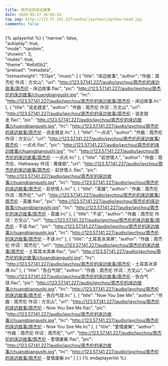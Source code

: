 ```yaml
---
title: 周杰伦的床边故事
date: 2020-05-27 16:03:43
top_img: http://123.57.141.227/audio/jaychou/jaychou-head.jpg
comments: false
---
```



{% aplayerlist %}
{
    "narrow": false,                          
    "autoplay": true,                         
    "mode": "random",                         
    "showlrc": 3,                             
    "mutex": true,                            
    "theme": "#e6d0b2",	                      
    "preload": "metadata",                    
    "listmaxheight": "513px", 
    "music": [
       {
            "title": "床边故事",
            "author": "作曲：周杰伦 作词：方文山",
            "url": "http://123.57.141.227/audio/jaychou/周杰伦的床边故事/周杰伦 - 床边故事.flac",
            "pic": "http://123.57.141.227/audio/jaychou/周杰伦的床边故事/chuangbiangushi.jpg",
            "lrc": "http://123.57.141.227/audio/jaychou/周杰伦的床边故事/周杰伦 - 床边故事.lrc"
        },
        {
            "title": "说走就走",
            "author": "作曲：周杰伦 作词：方文山",
            "url": "http://123.57.141.227/audio/jaychou/周杰伦的床边故事/周杰伦 - 说走就走.flac",
            "pic": "http://123.57.141.227/audio/jaychou/周杰伦的床边故事/chuangbiangushi.jpg",
            "lrc": "http://123.57.141.227/audio/jaychou/周杰伦的床边故事/周杰伦 - 说走就走.lrc"
        },
        {
            "title": "一点点",
            "author": "作曲：周杰伦 作词：方文山",
            "url": "http://123.57.141.227/audio/jaychou/周杰伦的床边故事/周杰伦 - 一点点.flac",
            "pic": "http://123.57.141.227/audio/jaychou/周杰伦的床边故事/chuangbiangushi.jpg",
            "lrc": "http://123.57.141.227/audio/jaychou/周杰伦的床边故事/周杰伦 - 一点点.lrc"
        },
        {
            "title": "前世情人",
            "author": "作曲：周杰伦、Hathaway 作词：黄俊郎",
            "url": "http://123.57.141.227/audio/jaychou/周杰伦的床边故事/周杰伦 - 前世情人.flac",
            "pic": "http://123.57.141.227/audio/jaychou/周杰伦的床边故事/chuangbiangushi.jpg",
            "lrc": "http://123.57.141.227/audio/jaychou/周杰伦的床边故事/周杰伦 - 前世情人.lrc"
        },
        {
            "title": "英雄",
            "author": "作曲：周杰伦 作词：周杰伦",
            "url": "http://123.57.141.227/audio/jaychou/周杰伦的床边故事/周杰伦 - 英雄.flac",
            "pic": "http://123.57.141.227/audio/jaychou/周杰伦的床边故事/chuangbiangushi.jpg",
            "lrc": "http://123.57.141.227/audio/jaychou/周杰伦的床边故事/周杰伦 - 英雄.lrc"
        },
        {
            "title": "不该",
            "author": "作曲：周杰伦 作词：方文山",
            "url": "http://123.57.141.227/audio/jaychou/周杰伦的床边故事/周杰伦 - 不该.flac",
            "pic": "http://123.57.141.227/audio/jaychou/周杰伦的床边故事/chuangbiangushi.jpg",
            "lrc": "http://123.57.141.227/audio/jaychou/周杰伦的床边故事/周杰伦 - 不该.lrc"
        },
        {
            "title": "土耳其冰淇淋",
            "author": "作曲：周杰伦 作词：周杰伦",
            "url": "http://123.57.141.227/audio/jaychou/周杰伦的床边故事/周杰伦 - 土耳其冰淇淋.flac",
            "pic": "http://123.57.141.227/audio/jaychou/周杰伦的床边故事/chuangbiangushi.jpg",
            "lrc": "http://123.57.141.227/audio/jaychou/周杰伦的床边故事/周杰伦 - 土耳其冰淇淋.lrc"
        },
        {
            "title": "告白气球",
            "author": "作曲：周杰伦 作词：方文山",
            "url": "http://123.57.141.227/audio/jaychou/周杰伦的床边故事/周杰伦 - 告白气球.flac",
            "pic": "http://123.57.141.227/audio/jaychou/周杰伦的床边故事/chuangbiangushi.jpg",
            "lrc": "http://123.57.141.227/audio/jaychou/周杰伦的床边故事/周杰伦 - 告白气球.lrc"
        },
        {
            "title": "Now You See Me",
            "author": "作曲：周杰伦 作词：方文山",
            "url": "http://123.57.141.227/audio/jaychou/周杰伦的床边故事/周杰伦 - Now You See Me.flac",
            "pic": "http://123.57.141.227/audio/jaychou/周杰伦的床边故事/chuangbiangushi.jpg",
            "lrc": "http://123.57.141.227/audio/jaychou/周杰伦的床边故事/周杰伦 - Now You See Me.lrc"
        },
        {
            "title": "爱情废柴",
            "author": "作曲：周杰伦 作词：周杰伦",
            "url": "http://123.57.141.227/audio/jaychou/周杰伦的床边故事/周杰伦 - 爱情废柴.flac",
            "pic": "http://123.57.141.227/audio/jaychou/周杰伦的床边故事/chuangbiangushi.jpg",
            "lrc": "http://123.57.141.227/audio/jaychou/周杰伦的床边故事/周杰伦 - 爱情废柴.lrc"
        }
    ]
}
{% endaplayerlist %}